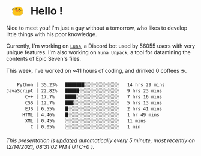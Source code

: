 <h1>   <img src="./spoink.gif" style="vertical-align:middle;" width="30px">   Hello ! </h1>

Nice to meet you! I'm just a guy without a tomorrow, who likes to develop little things with his poor knowledge.

Currently, I'm working on <a href='https://github.com/Asgarrrr/Luna'>`Luna`</a>, a Discord bot used by 56055 users with very unique features. I'm also working on `Yuna Unpack`, a tool for datamining the contents of Epic Seven's files.

This week, I've worked on ~41 hours of coding, and drinked 0 coffees ☕.

```
    Python │ 35.23%   ███████░░░░░░░░░░░░░   14 hrs 29 mins
JavaScript │ 22.82%   █████░░░░░░░░░░░░░░░   9 hrs 23 mins
       C++ │ 17.7%    ████░░░░░░░░░░░░░░░░   7 hrs 16 mins
       CSS │ 12.7%    ███░░░░░░░░░░░░░░░░░   5 hrs 13 mins
       EJS │ 6.55%    █░░░░░░░░░░░░░░░░░░░   2 hrs 41 mins
      HTML │ 4.46%    █░░░░░░░░░░░░░░░░░░░   1 hr 49 mins
       XML │ 0.45%    ░░░░░░░░░░░░░░░░░░░░   11 mins
         C │ 0.05%    ░░░░░░░░░░░░░░░░░░░░   1 min
```

###### This presentation is [updated](https://github.com/Asgarrrr) automatically every 5 minute, most recently on 12/14/2021, 08:31:02 PM ( UTC±0 ).